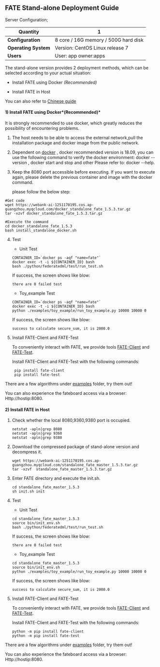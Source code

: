 ## ****FATE Stand-alone Deployment Guide****

Server Configuration;

| **Quantity**           |    1                                                  |
| ---------------------- | ----------------------------------------------------- |
| **Configuration**      | 8 core / 16G memory / 500G hard disk                  |
| **Operating System**   | Version: CentOS Linux release 7                       |
| **Users**              | User: app owner:apps                                  |

The stand-alone version provides 2 deployment methods, which can be selected according to your actual situation:

- Install FATE using Docker  *(Recommended)* 

- Install FATE  in Host 

You can also refer to [Chinese guide](./doc/Fate-standalone_deployment_guide_zh.md) 


#### 1) Install FATE using Docker*(Recommended)* 

It is strongly recommended to use docker, which greatly reduces the possibility of encountering problems.

1. The host needs to be able to access the external network,pull the installation package and docker image from the public network.

2. Dependent on [docker](https://download.docker.com/linux/) , docker recommended version is 18.09, you can use the following command to verify the docker environment: docker --version , docker start and stop and other Please refer to: docker --help.

3. Keep the 8080 port accessible before executing. If you want to execute again, please delete the previous container and image with the docker command.

   please follow the below step:


```
#Get code
wget https://webank-ai-1251170195.cos.ap-guangzhou.myqcloud.com/docker_standalone_fate_1.5.3.tar.gz
tar -xzvf docker_standalone_fate_1.5.3.tar.gz

#Execute the command
cd docker_standalone_fate_1.5.3
bash install_standalone_docker.sh
```

4. Test

   - Unit Test

   ```
   CONTAINER_ID=`docker ps -aqf "name=fate"`
   docker exec -t -i ${CONTAINER_ID} bash
   bash ./python/federatedml/test/run_test.sh
   ```

   If success,  the screen shows like blow:

   ```
   there are 0 failed test
   ```

   - Toy_example Test

   ```
   CONTAINER_ID=`docker ps -aqf "name=fate"`
   docker exec -t -i ${CONTAINER_ID} bash
   python ./examples/toy_example/run_toy_example.py 10000 10000 0
   ```

   If success,  the screen shows like blow:

   ```
   success to calculate secure_sum, it is 2000.0
   ```

5. Install FATE-Client and FATE-Test

   To conveniently interact with FATE, we provide tools [FATE-Client](../python/fate_client) and [FATE-Test](../python/fate_test).

   Install FATE-Client and FATE-Test with the following commands:

   ```
    pip install fate-client
    pip install fate-test
   ```
   

There are a few algorithms under [examples](../examples/dsl/v2) folder, try them out!

You can also experience the fateboard access via a browser:
Http://hostip:8080.



#### 2) Install FATE in Host

1. Check whether the local 8080,9360,9380 port is occupied.

   ```
   netstat -apln|grep 8080
   netstat -apln|grep 9360
   netstat -apln|grep 9380
   ```

2. Download the compressed package of stand-alone version and decompress it.

   ```
   wget https://webank-ai-1251170195.cos.ap-guangzhou.myqcloud.com/standalone_fate_master_1.5.3.tar.gz
   tar -xzvf  standalone_fate_master_1.5.3.tar.gz
   ```

3. Enter FATE directory and execute the init.sh.

   ```
   cd standalone_fate_master_1.5.3
   sh init.sh init
   ```

4. Test

   - Unit Test

   ```
   cd standalone_fate_master_1.5.3
   source bin/init_env.sh
   bash ./python/federatedml/test/run_test.sh
   ```

   If success,  the screen shows like blow:

   ```
   there are 0 failed test
   ```

   - Toy_example Test

   ```
   cd standalone_fate_master_1.5.3
   source bin/init_env.sh
   python ./examples/toy_example/run_toy_example.py 10000 10000 0
   ```

   If success,  the screen shows like blow:

   ```
   success to calculate secure_sum, it is 2000.0
   ```

5. Install FATE-Client and FATE-Test

   To conveniently interact with FATE, we provide tools [FATE-Client](../python/fate_client) and [FATE-Test](../python/fate_test).

   Install FATE-Client and FATE-Test with the following commands:

   ```
   python -m pip install fate-client
   python -m pip install fate-test
   ```


There are a few algorithms under [examples](../examples/dsl/v2) folder, try them out!

You can also experience the fateboard access via a browser:
Http://hostip:8080.

